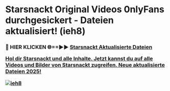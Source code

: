 # Starsnackt Original Videos 0nlyFans durchgesickert - Dateien aktualisiert! (ieh8)

<h3>🔴 HIER KLICKEN 🌐==►► <a href="https://tinyurl.com/h6vf6nb8" rel="nofollow">Starsnackt Aktualisierte Dateien

Hol dir Starsnackt und alle Inhalte. Jetzt kannst du auf alle Videos und Bilder von Starsnackt zugreifen. Neue aktualisierte Dateien 2025!

[![ieh8](https://i.imgur.com/sD4kR3V.gif)](https://tinyurl.com/h6vf6nb8)
